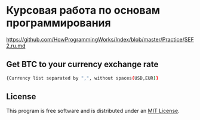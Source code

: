 # Курсовая работа по основам программирования
https://github.com/HowProgrammingWorks/Index/blob/master/Practice/SEF2.ru.md

## Get BTC to your currency exchange rate 
```bash 
{Currency list separated by ",", without spaces(USD,EUR)}
```

## License
This program is free software and is distributed under an [MIT License](https://github.com/MrPaschenko/op-coursework/blob/master/LICENSE).

